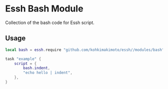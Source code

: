 # Essh Bash Module

Collection of the bash code for Essh script.

## Usage

```lua
local bash = essh.require "github.com/kohkimakimoto/essh//modules/bash"

task "example" {
    script = {
        bash.indent,
        "echo hello | indent",
    },
}
```
